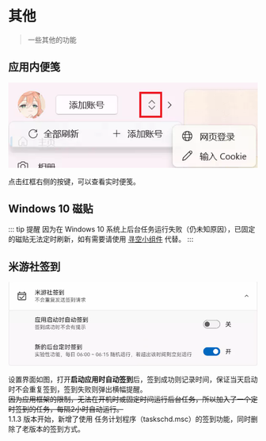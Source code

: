 # 其他

> 一些其他的功能
## 应用内便笺

![应用内便笺](./img/img-add-account.webp)

点击红框右侧的按键，可以查看实时便笺。

## Windows 10 磁贴

::: tip 提醒
因为在 Windows 10 系统上后台任务运行失败（仍未知原因），已固定的磁贴无法定时刷新，如有需要请使用 [寻空小组件](../../download/xunkong-widget.md) 代替。
:::

## 米游社签到

![米游社签到](./img/img-setting-signin.webp)

设置界面如图，打开**启动应用时自动签到**后，签到成功则记录时间，保证当天启动时不会重复签到，签到失败则弹出横幅提醒。    
~~因为应用框架的限制，无法在开机时或固定时间运行后台任务，所以加入了一个定时签到的任务，每隔2小时自动运行。~~    
1.1.3 版本开始，新增了使用 任务计划程序（taskschd.msc）的签到功能，同时删除了老版本的签到方式。

